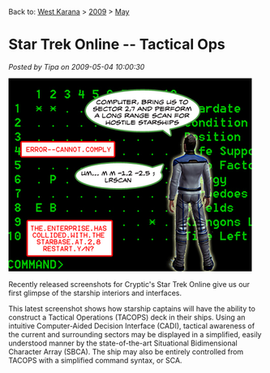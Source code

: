 Back to: [West Karana](/posts/westkarana.md) > [2009](/posts/2009/westkarana.md) > [May](./westkarana.md)
# Star Trek Online -- Tactical Ops

*Posted by Tipa on 2009-05-04 10:00:30*

![stardatezero](../../../uploads/2009/05/stardatezero.jpg "stardatezero")

Recently released screenshots for Cryptic's Star Trek Online give us our first glimpse of the starship interiors and interfaces.

This latest screenshot shows how starship captains will have the ability to construct a Tactical Operations (TACOPS) deck in their ships. Using an intuitive Computer-Aided Decision Interface (CADI), tactical awareness of the current and surrounding sectors may be displayed in a simplified, easily understood manner by the state-of-the-art Situational Bidimensional Character Array (SBCA). The ship may also be entirely controlled from TACOPS with a simplified command syntax, or SCA.

